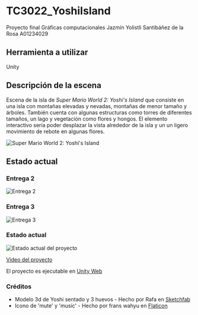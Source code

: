# TC3022_YoshiIsland

Proyecto final Gráficas computacionales 
Jazmín Yolistli Santibáñez de la Rosa A01234029

## Herramienta a utilizar
Unity

## Descripción de la escena
Escena de la isla de _Super Mario World 2: Yoshi's Island_ que consiste en una isla con montañas elevadas y nevadas, montañas de menor tamaño y árboles. También cuenta con algunas estructuras como torres de diferentes tamaños, un lago y vegetación como flores y hongos.
El elemento interactivo sería poder desplazar la vista alrededor de la isla y un un ligero movimiento de rebote en algunas flores.

![Super Mario World 2: Yoshi's Island](https://i.imgur.com/mm3UrkM.png)


## Estado actual
### Entrega 2
![Entrega 2](https://i.imgur.com/qhH52JP.png)
### Entrega 3
![Entrega 3](https://i.imgur.com/pAyYYEM.png)

### Estado actual
![Estado actual del proyecto](https://i.imgur.com/QMn9qeA.png)

[Video del proyecto](https://streamable.com/7m6mkr)

El proyecto es ejecutable en [Unity Web](https://play.unity.com/mg/other/yoshi-island-build)

### Créditos
- Modelo 3d de Yoshi sentado y 3 huevos - Hecho por Rafa en [Sketchfab](https://sketchfab.com/3d-models/yoshi-plushie-11c50c900f764f1da1414aa3243c1a75)
- Icono de 'mute' y 'music' - Hecho por frans wahyu en [Flaticon](https://www.flaticon.com/search?author_id=1314&style_id=1223&type=standard&word=music)
